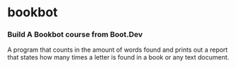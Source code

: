 # bookbot
### Build A Bookbot course from Boot.Dev
A program that counts in the amount of words found and prints out a report that states how many times a letter is found in a book or any text document.

